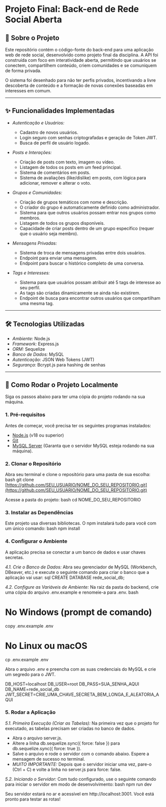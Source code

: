 # Projeto Final: Back-end de Rede Social Aberta

## 📖 Sobre o Projeto

Este repositório contém o código-fonte do back-end para uma aplicação web de rede social, desenvolvido como projeto final da disciplina. A API foi construída com foco em interatividade aberta, permitindo que usuários se conectem, compartilhem conteúdo, criem comunidades e se comuniquem de forma privada.

O sistema foi desenhado para não ter perfis privados, incentivando a livre descoberta de conteúdo e a formação de novas conexões baseadas em interesses em comum.

---

## ✨ Funcionalidades Implementadas

* *Autenticação e Usuários:*
    * Cadastro de novos usuários.
    * Login seguro com senhas criptografadas e geração de Token JWT.
    * Busca de perfil de usuário logado.

* *Posts e Interações:*
    * Criação de posts com texto, imagem ou vídeo.
    * Listagem de todos os posts em um feed principal.
    * Sistema de comentários em posts.
    * Sistema de avaliações (like/dislike) em posts, com lógica para adicionar, remover e alterar o voto.

* *Grupos e Comunidades:*
    * Criação de grupos temáticos com nome e descrição.
    * O criador do grupo é automaticamente definido como administrador.
    * Sistema para que outros usuários possam entrar nos grupos como membros.
    * Listagem de todos os grupos disponíveis.
    * Capacidade de criar posts dentro de um grupo específico (requer que o usuário seja membro).

* *Mensagens Privadas:*
    * Sistema de troca de mensagens privadas entre dois usuários.
    * Endpoint para enviar uma mensagem.
    * Endpoint para buscar o histórico completo de uma conversa.

* *Tags e Interesses:*
    * Sistema para que usuários possam atribuir até 5 tags de interesse ao seu perfil.
    * As tags são criadas dinamicamente se ainda não existirem.
    * Endpoint de busca para encontrar outros usuários que compartilham uma mesma tag.

---

## 🛠 Tecnologias Utilizadas

* *Ambiente:* Node.js
* *Framework:* Express.js
* *ORM:* Sequelize
* *Banco de Dados:* MySQL
* *Autenticação:* JSON Web Tokens (JWT)
* *Segurança:* Bcrypt.js para hashing de senhas

---

## 🚀 Como Rodar o Projeto Localmente

Siga os passos abaixo para ter uma cópia do projeto rodando na sua máquina.

### 1. Pré-requisitos

Antes de começar, você precisa ter os seguintes programas instalados:
* [Node.js](https://nodejs.org/) (v18 ou superior)
* [Git](https://git-scm.com/)
* [MySQL Server](https://dev.mysql.com/downloads/mysql/) (Garanta que o servidor MySQL esteja rodando na sua máquina).

### 2. Clonar o Repositório

Abra seu terminal e clone o repositório para uma pasta de sua escolha:
bash
git clone [https://github.com/SEU_USUARIO/NOME_DO_SEU_REPOSITORIO.git](https://github.com/SEU_USUARIO/NOME_DO_SEU_REPOSITORIO.git)

Acesse a pasta do projeto:
bash
cd NOME_DO_SEU_REPOSITORIO


### 3. Instalar as Dependências

Este projeto usa diversas bibliotecas. O npm instalará tudo para você com um único comando:
bash
npm install


### 4. Configurar o Ambiente

A aplicação precisa se conectar a um banco de dados e usar chaves secretas.

*4.1. Crie o Banco de Dados:*
Abra seu gerenciador de MySQL (Workbench, DBeaver, etc.) e execute o seguinte comando para criar o banco que a aplicação vai usar:
sql
CREATE DATABASE rede_social_db;


*4.2. Configure as Variáveis de Ambiente:*
Na raiz da pasta do backend, crie uma cópia do arquivo .env.example e renomeie-a para .env.
bash
# No Windows (prompt de comando)
copy .env.example .env

# No Linux ou macOS
cp .env.example .env

Abra o arquivo .env e preencha com as suas credenciais do MySQL e crie um segredo para o JWT.


DB_HOST=localhost
DB_USER=root
DB_PASS=SUA_SENHA_AQUI
DB_NAME=rede_social_db
JWT_SECRET=CRIE_UMA_CHAVE_SECRETA_BEM_LONGA_E_ALEATORIA_AQUI


### 5. Rodar a Aplicação

*5.1. Primeira Execução (Criar as Tabelas):*
Na primeira vez que o projeto for executado, as tabelas precisam ser criadas no banco de dados.
-   Abra o arquivo server.js.
-   Altere a linha db.sequelize.sync({ force: false }) para db.sequelize.sync({ force: true }).
-   Salve o arquivo e rode o servidor com o comando abaixo. Espere a mensagem de sucesso no terminal.
-   *MUITO IMPORTANTE:* Depois que o servidor iniciar uma vez, pare-o (Ctrl + C) e volte a linha no server.js para force: false.

*5.2. Iniciando o Servidor:*
Com tudo configurado, use o seguinte comando para iniciar o servidor em modo de desenvolvimento:
bash
npm run dev

Seu servidor estará no ar e acessível em http://localhost:3001. Você está pronto para testar as rotas!
